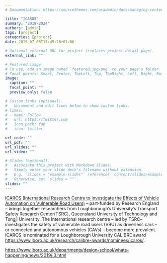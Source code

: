 ```yaml
---
# Documentation: https://sourcethemes.com/academic/docs/managing-content/

title: "ICAROS"
summary: "2019-2024"
authors: [admin]
tags: [project]
categories: [project]
date: 2019-07-05T15:49:28+01:00

# Optional external URL for project (replaces project detail page).
external_link: ""

# Featured image
# To use, add an image named `featured.jpg/png` to your page's folder.
# Focal points: Smart, Center, TopLeft, Top, TopRight, Left, Right, BottomLeft, Bottom, BottomRight.
image:
  caption: ""
  focal_point: ""
  preview_only: false

# Custom links (optional).
#   Uncomment and edit lines below to show custom links.
# links:
# - name: Follow
#   url: https://twitter.com
#   icon_pack: fab
#   icon: twitter

url_code: ""
url_pdf: ""
url_slides: ""
url_video: ""

# Slides (optional).
#   Associate this project with Markdown slides.
#   Simply enter your slide deck's filename without extension.
#   E.g. `slides = "example-slides"` references `content/slides/example-slides.md`.
#   Otherwise, set `slides = ""`.
slides: ""
---
```

[ICAROS (International Research Centre to Investigate the Effects of Vehicle Automation on Vulnerable Road Users)](https://icaros.lboro.ac.uk/) – part-funded by Research England – brings together researchers from  Loughborough’s University’s Transport Safety Research Center(TSRC), Queensland University  of Technology and Tongji University. The International research centre – led by TSRC– investigates the safety of vulnerable road users (VRU) as driverless cars – or connected and autonomous vehicles (CAVs) – become more prevalent. ICAROS is nominated for a Loughborough University CALIBRE award https://www.lboro.ac.uk/research/calibre-awards/nominees/icaros/.

https://www.lboro.ac.uk/departments/design-school/whats-happening/news/2019/i3.html
